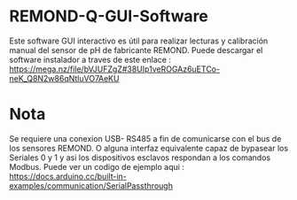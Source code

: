 # REMOND-Q-GUI-Software
Este software GUI interactivo es útil para realizar lecturas y calibración manual del sensor de pH de fabricante REMOND. Puede descargar el software instalador a traves de este enlace : https://mega.nz/file/bVJUFZgZ#38UIp1veROGAz6uETCo-neK_Q8N2w86qNtluVO7AeKU 

# Nota
Se requiere una conexion USB- RS485 a fin de comunicarse con el bus de los sensores REMOND. O alguna interfaz equivalente capaz de bypasear los Seriales 0 y 1 y asi los dispositivos esclavos respondan a los comandos Modbus. Puede ver un codigo de ejemplo aqui : https://docs.arduino.cc/built-in-examples/communication/SerialPassthrough



